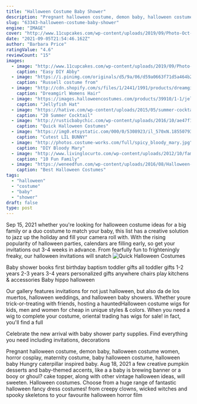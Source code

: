 ```yaml
---
title: "Halloween Costume Baby Shower"
description: "Pregnant halloween costume, demon baby, halloween costume women, horror cosplay, maternity costume, baby halloween costume, halloween baby  Hungry caterpillar inspired baby"
slug: "63343-halloween-costume-baby-shower"
engine: "IMAGE"
cover: "http://www.11cupcakes.com/wp-content/uploads/2019/09/Photo-Oct-14-4-22-29-PM-e1568196956158.jpg"
date: "2021-09-05T21:54:46.162Z"
author: "Barbara Price"
ratingValue: "4.6"
reviewCount: "15"
images:
  - image: "http://www.11cupcakes.com/wp-content/uploads/2019/09/Photo-Oct-14-4-22-29-PM-e1568196956158.jpg"
    caption: "Easy DIY Abby"
  - image: "https://i.pinimg.com/originals/d5/9a/06/d59a0663f71d5a464b2fc3d9a26d217d.jpg"
    caption: "Russell costume from"
  - image: "http://cdn.shopify.com/s/files/1/2441/1991/products/dreamgirl-costumes-large-dreamgirl-women-s-hair-band-80-s-rock-costume-set-3853345226816_grande.jpg?v=1538519077"
    caption: "Dreamgirl Womens Hair"
  - image: "https://images.halloweencostumes.com/products/39910/1-1/jellyfish-hat.jpg"
    caption: "Jellyfish Hat"
  - image: "https://hative.com/wp-content/uploads/2015/05/summer-cocktail-recipes/20-summer-cocktail-recipes.jpg"
    caption: "20 Summer Cocktail"
  - image: "http://rusticbabychic.com/wp-content/uploads/2016/10/ae47f11d858830a00150a622e4d6d6ab.jpg"
    caption: "Quick Halloween Costumes"
  - image: "https://img0.etsystatic.com/000/0/5308923/il_570xN.185507938.jpg"
    caption: "Cutest LIL BUNNY"
  - image: "http://photos.costume-works.com/full/spicy_bloody_mary.jpg"
    caption: "DIY Bloody Mary"
  - image: "http://www.livinglocurto.com/wp-content/uploads/2012/10/family-halloween-costumes-farm.jpg"
    caption: "10 Fun Family"
  - image: "https://weneedfun.com/wp-content/uploads/2016/08/Halloween-Costumes-For-Men-11.jpg"
    caption: "Best Halloween Costumes"
tags:
  - "halloween"
  - "costume"
  - "baby"
  - "shower"
draft: false
type: post
---
```


Sep 15, 2021 whether you're looking for halloween costume ideas for a big family or a duo costume to match your baby, this list has a creative solution to jazz up the holiday and fill your camera roll with. With the rising popularity of halloween parties, calendars are filling early, so get your invitations out 3-4 weeks in advance. From fearfully fun to frighteningly freaky, our halloween invitations will snatch
![Quick Halloween Costumes](http://rusticbabychic.com/wp-content/uploads/2016/10/ae47f11d858830a00150a622e4d6d6ab.jpg "Quick Halloween Costumes")

Baby shower books first birthday baptism toddler gifts all toddler gifts 1-2 years 2-3 years 3-4 years personalized gifts anywhere chairs play kitchens &amp; accessories  Baby hippo halloween
<!--inArticleAds-->

<!--galleryOne-->

Our gallery features invitations for not just halloween, but also da de los muertos, halloween weddings, and halloween baby showers. Whether youre trick-or-treating with friends, hosting a hauntedHalloween costume wigs for kids, men and women for cheap in unique styles & colors. When you need a wig to complete your costume, oriental trading has wigs for sale! in fact, you'll find a full
<!--inArticleAds-->

<!--galleryTwo-->

Celebrate the new arrival with baby shower party supplies. Find everything you need including invitations, decorations
<!--galleryThree-->

Pregnant halloween costume, demon baby, halloween costume women, horror cosplay, maternity costume, baby halloween costume, halloween baby  Hungry caterpillar inspired baby. Aug 18, 2021 a few creative pumpkin desserts and baby-themed accents, like a a baby is brewing banner or a booy or ghoul? cake topper, along with other vintage halloween ideas, will sweeten. Halloween costumes. Choose from a huge range of fantastic halloween fancy dress costumes! from creepy clowns, wicked witches and spooky skeletons to your favourite halloween horror film